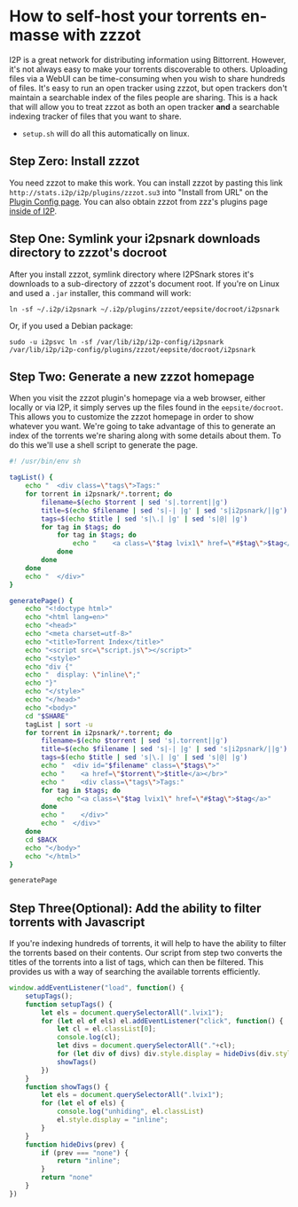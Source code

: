 How to self-host your torrents en-masse with zzzot
==================================================

I2P is a great network for distributing information using Bittorrent.
However, it's not always easy to make your torrents discoverable to others.
Uploading files via a WebUI can be time-consuming when you wish to share hundreds of files.
It's easy to run an open tracker using zzzot, but open trackers don't maintain a searchable index of the files people are sharing.
This is a hack that will allow you to treat zzzot as both an open tracker **and** a searchable indexing tracker of files that you want to share.

 - `setup.sh` will do all this automatically on linux.

Step Zero: Install zzzot
------------------------

You need zzzot to make this work.
You can install zzzot by pasting this link `http://stats.i2p/i2p/plugins/zzzot.su3` into "Install from URL" on the [Plugin Config page](http://localhost:7657/configplugins).
You can also obtain zzzot from zzz's plugins page [inside of I2P](http://stats.i2p/i2p/plugins/).

Step One: Symlink your i2psnark downloads directory to zzzot's docroot
----------------------------------------------------------------------

After you install zzzot, symlink directory where I2PSnark stores it's downloads to a sub-directory of zzzot's document root.
If you're on Linux and used a `.jar` installer, this command will work:

`ln -sf ~/.i2p/i2psnark ~/.i2p/plugins/zzzot/eepsite/docroot/i2psnark`

Or, if you used a Debian package:

`sudo -u i2psvc ln -sf /var/lib/i2p/i2p-config/i2psnark /var/lib/i2p/i2p-config/plugins/zzzot/eepsite/docroot/i2psnark`

Step Two: Generate a new zzzot homepage
---------------------------------------

When you visit the zzzot plugin's homepage via a web browser, either locally or via I2P, it simply serves up the files found in the `eepsite/docroot`.
This allows you to customize the zzzot homepage in order to show whatever you want.
We're going to take advantage of this to generate an index of the torrents we're sharing along with some details about them.
To do this we'll use a shell script to generate the page.

```sh
#! /usr/bin/env sh

tagList() {
    echo "  <div class=\"tags\">Tags:"
    for torrent in i2psnark/*.torrent; do
        filename=$(echo $torrent | sed 's|.torrent||g')
        title=$(echo $filename | sed 's|-| |g' | sed 's|i2psnark/||g')
        tags=$(echo $title | sed 's|\.| |g' | sed 's|@| |g')
        for tag in $tags; do
            for tag in $tags; do
                echo "    <a class=\"$tag lvix1\" href=\"#$tag\">$tag</a>"
            done
        done
    done
    echo "  </div>"
}

generatePage() {
    echo "<!doctype html>"
    echo "<html lang=en>"
    echo "<head>"
    echo "<meta charset=utf-8>"
    echo "<title>Torrent Index</title>"
    echo "<script src=\"script.js\"></script>"
    echo "<style>"
    echo "div {"
    echo "  display: \"inline\";"
    echo "}"
    echo "</style>"
    echo "</head>"
    echo "<body>"
    cd "$SHARE"
    tagList | sort -u
    for torrent in i2psnark/*.torrent; do
        filename=$(echo $torrent | sed 's|.torrent||g')
        title=$(echo $filename | sed 's|-| |g' | sed 's|i2psnark/||g')
        tags=$(echo $title | sed 's|\.| |g' | sed 's|@| |g')
        echo "  <div id="$filename" class=\"$tags\">"
        echo "    <a href=\"$torrent\">$title</a></br>"
        echo "    <div class=\"tags\">Tags:"
        for tag in $tags; do
            echo "<a class=\"$tag lvix1\" href=\"#$tag\">$tag</a>"
        done
        echo "    </div>"
        echo "  </div>"
    done
    cd $BACK
    echo "</body>"
    echo "</html>"
}

generatePage
```

Step Three(Optional): Add the ability to filter torrents with Javascript
------------------------------------------------------------------------

If you're indexing hundreds of torrents, it will help to have the ability to filter the torrents based on their contents.
Our script from step two converts the titles of the torrents into a list of tags, which can then be filtered.
This provides us with a way of searching the available torrents efficiently.

```javascript
window.addEventListener("load", function() {
    setupTags();
    function setupTags() {
        let els = document.querySelectorAll(".lvix1");
        for (let el of els) el.addEventListener("click", function() {
            let cl = el.classList[0];
            console.log(cl);
            let divs = document.querySelectorAll("."+cl);
            for (let div of divs) div.style.display = hideDivs(div.style.display);
            showTags()
        })
    }
    function showTags() {
        let els = document.querySelectorAll(".lvix1");
        for (let el of els) {
            console.log("unhiding", el.classList)
            el.style.display = "inline";
        }
    }
    function hideDivs(prev) {
        if (prev === "none") {
            return "inline";
        }
        return "none"
    }
})
```
